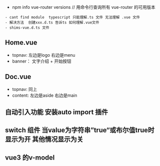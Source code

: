- npm info vue-router versions  // 用命令行查询所有 vue-router 的可用版本

```
- cant find module  typescript 只能理解.ts 文件 无法理解 .vue 文件
- 解决方法  创建xxx.d.ts 告诉ts 如何理解.vue文件
- shims-vue.d.ts 文件
```

## Home.vue
- topnav: 左边是logo 右边是menu
- banner： 文字介绍 + 开始按钮

## Doc.vue
- topnav: 同上
- content: 左边是aside 右边是main

## 自动引入功能  安装auto import 插件

## switch 组件 当value为字符串”true“或布尔值true时 显示为开 其他情况显示为关

## vue3 的v-model